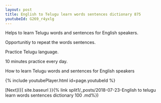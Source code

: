```yaml
---
layout: post
title: English to Telugu learn words sentences dictionary 875 
youtubeId: G269_r4yxlg
---
```

 
 
Helps to learn Telugu words and sentences for English speakers.

Opportunitiy to repeat the words sentences. 

Practice Telugu language. 
 
10 minutes practice every day. 
 
How to learn Telugu words and sentences for English speakers 
 
{% include youtubePlayer.html id=page.youtubeId %}
 
 
[Next]({{ site.baseurl }}{% link  split1/_posts/2018-07-23-English to telugu learn words sentences dictionary 100 .md%})
 
